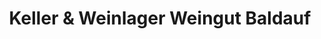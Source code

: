 ---
title: "Keller & Weinlager Weingut Baldauf"
url: /ramsthal/keller-und-weinlager-weingut-baldauf/
shop: Wein
---